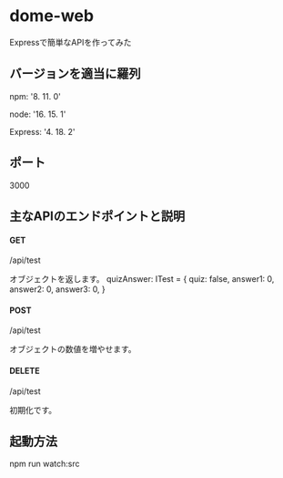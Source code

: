 # dome-web
Expressで簡単なAPIを作ってみた

## バージョンを適当に羅列
npm: '8. 11. 0'

node: '16. 15. 1'

Express: '4. 18. 2'

## ポート

3000

## 主なAPIのエンドポイントと説明

#### GET

/api/test

オブジェクトを返します。
quizAnswer: ITest = {
  quiz: false,
  answer1: 0,
  answer2: 0,
  answer3: 0,
}

#### POST

/api/test

オブジェクトの数値を増やせます。

#### DELETE

/api/test

初期化です。

## 起動方法

npm run watch:src
